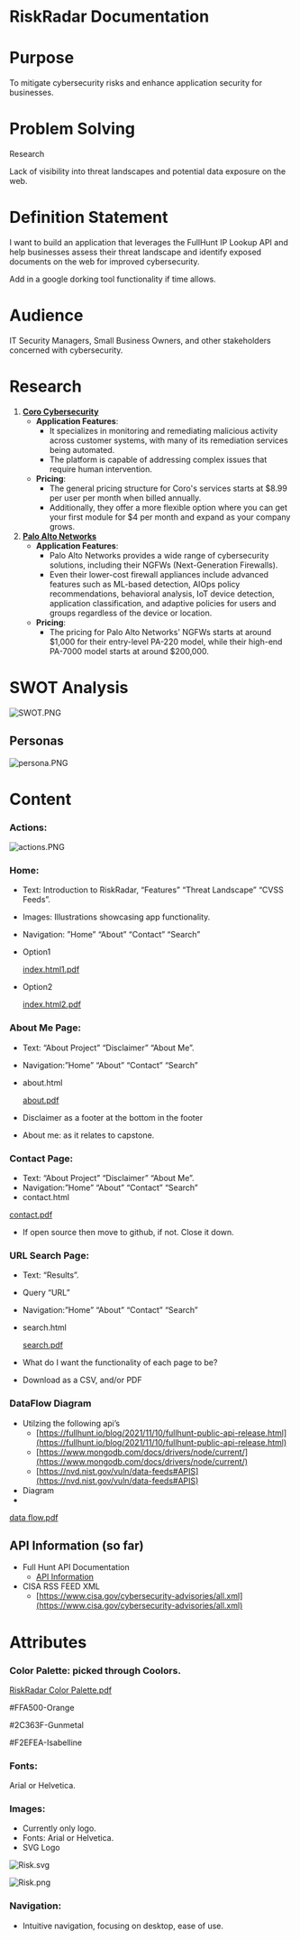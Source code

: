 # RiskRadar Documentation

# Purpose

To mitigate cybersecurity risks and enhance application security for businesses.

# Problem Solving

Research

Lack of visibility into threat landscapes and potential data exposure on the web.

# Definition Statement

I want to build an application that leverages the FullHunt IP Lookup API and help businesses assess their threat landscape and identify exposed documents on the web for improved cybersecurity.

Add in a google dorking tool functionality if time allows.

# Audience

IT Security Managers, Small Business Owners, and other stakeholders concerned with cybersecurity.

# Research

1. **[Coro Cybersecurity](https://www.coro.net/)**
    - **Application Features**:
        - It specializes in monitoring and remediating malicious activity across customer systems, with many of its remediation services being automated.
        - The platform is capable of addressing complex issues that require human intervention.
    - **Pricing**:
        - The general pricing structure for Coro's services starts at $8.99 per user per month when billed annually.
        - Additionally, they offer a more flexible option where you can get your first module for $4 per month and expand as your company grows.
2. **[Palo Alto Networks](https://www.paloaltonetworks.com/)**
    - **Application Features**:
        - Palo Alto Networks provides a wide range of cybersecurity solutions, including their NGFWs (Next-Generation Firewalls).
        - Even their lower-cost firewall appliances include advanced features such as ML-based detection, AIOps policy recommendations, behavioral analysis, IoT device detection, application classification, and adaptive policies for users and groups regardless of the device or location.
    - **Pricing**:
        - The pricing for Palo Alto Networks' NGFWs starts at around $1,000 for their entry-level PA-220 model, while their high-end PA-7000 model starts at around $200,000.

# SWOT Analysis

![SWOT.PNG](images/SWOT.png)

## Personas

![persona.PNG](images/actions.PNG)

# Content

### Actions:

![actions.PNG](images/actions.png)

### Home:

- Text: Introduction to RiskRadar, “Features” “Threat Landscape” “CVSS Feeds”.
- Images: Illustrations showcasing app functionality.
- Navigation: ”Home” “About” “Contact” “Search”
- Option1
    
    [index.html1.pdf](index.html1.pdf)
    
- Option2
    
    [index.html2.pdf](index.html2.pdf)
    

### About Me Page:

- Text: “About Project” “Disclaimer” “About Me”.
- Navigation:”Home” “About” “Contact” “Search”
- about.html
    
    [about.pdf](about.pdf)
    
- Disclaimer as a footer at the bottom in the footer
- About me: as it relates to capstone.

### Contact Page:

- Text: “About Project” “Disclaimer” “About Me”.
- Navigation:”Home” “About” “Contact” “Search”
- contact.html

[contact.pdf](contact.pdf)

- If open source then move to github, if not. Close it down.

### URL Search Page:

- Text: “Results”.
- Query “URL”
- Navigation:”Home” “About” “Contact” “Search”
- search.html
    
    [search.pdf](search.pdf)
    

- What do I want the functionality of each page to be?

- Download as a CSV, and/or PDF

### DataFlow Diagram

- Utilzing the following api’s
    - [https://fullhunt.io/blog/2021/11/10/fullhunt-public-api-release.html](https://fullhunt.io/blog/2021/11/10/fullhunt-public-api-release.html)
    - [https://www.mongodb.com/docs/drivers/node/current/](https://www.mongodb.com/docs/drivers/node/current/)
    - [https://nvd.nist.gov/vuln/data-feeds#APIS](https://nvd.nist.gov/vuln/data-feeds#APIS)
- Diagram
- 

[data flow.pdf](RiskRadar%20Documentation%203dbe441086a5478c9e834f3229af6a49/data_flow.pdf)

## API Information (so far)

- Full Hunt API Documentation
    - [API Information](https://api-docs.fullhunt.io/#introduction)
- CISA RSS FEED XML
    - [https://www.cisa.gov/cybersecurity-advisories/all.xml](https://www.cisa.gov/cybersecurity-advisories/all.xml)

# Attributes

### Color Palette: picked through Coolors.

[RiskRadar Color Palette.pdf](RiskRadar_Color_Palette.pdf)

#FFA500-Orange

#2C363F-Gunmetal

#F2EFEA-Isabelline

### Fonts:

Arial or Helvetica.

### Images:

- Currently only logo.
- Fonts: Arial or Helvetica.
- SVG Logo

![Risk.svg](images/Risk.svg)

![Risk.png](images/Risk.png)


### Navigation:

- Intuitive navigation, focusing on desktop, ease of use.

